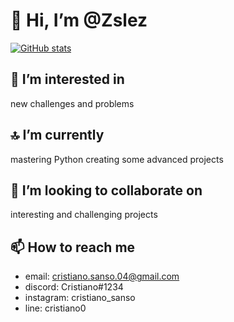 # 👋 Hi, I’m @Zslez

[![GitHub stats](https://github-readme-stats.vercel.app/api?username=Zslez&hide=contribs,prs)](https://github.com/anuraghazra/github-readme-stats)

## 👀 I’m interested in

new challenges and problems

## 🔝 I’m currently

mastering Python creating some advanced projects

## 💞️ I’m looking to collaborate on

interesting and challenging projects

## 📫 How to reach me

- email: cristiano.sanso.04@gmail.com  
- discord: Cristiano#1234  
- instagram: cristiano_sanso  
- line: cristiano0
